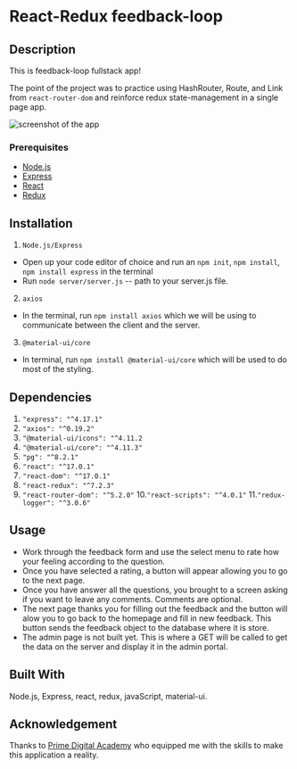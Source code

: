 # React-Redux feedback-loop

## Description

This is feedback-loop fullstack app!

The point of the project was to practice     using HashRouter, Route, and Link from `react-router-dom` and reinforce redux state-management in a single page app.

![screenshot of the app]()

### Prerequisites

- [Node.js](https://nodejs.org/en/)
- [Express](https://expressjs.com/)
- [React](https://reactjs.org/)
- [Redux](https://redux.js.org/)

## Installation

1. `Node.js/Express`
  - Open up your code editor of choice and run an `npm init`, `npm install`, `npm install express` in the terminal
  - Run `node server/server.js` -- path to your server.js file.

2. `axios`
  - In the terminal, run `npm install axios` which we will be using to communicate between the client and the server.

3. `@material-ui/core`
  - In terminal, run `npm install @material-ui/core` which will be used to do most of the styling.
    

## Dependencies

1. `"express": "^4.17.1"`
2. `"axios": "^0.19.2"`
2. `"@material-ui/icons": "^4.11.2`
4. `"@material-ui/core": "^4.11.3"`
5. `"pg": "^8.2.1"`
6. `"react": "^17.0.1"`
7. `"react-dom": "^17.0.1"`
8. `"react-redux": "^7.2.3"`
9. `"react-router-dom": "^5.2.0"`
10.`"react-scripts": "^4.0.1"`
11.`"redux-logger": "^3.0.6"`

## Usage

- Work through the feedback form and use the select menu to rate how your feeling according to the question.
- Once you have selected a rating, a button will appear allowing you to go to the next page.
- Once you have answer all the questions, you brought to a screen asking if you want to leave any comments.  Comments are optional.
- The next page thanks you for filling out the feedback and the button will alow you to go back to the homepage and fill in new feedback.  This button sends the feedback object to the database where it is store.
- The admin page is not built yet.  This is where a GET will be called to get the data on the server and display it in the admin portal.

## Built With

 Node.js, Express, react, redux, javaScript, material-ui.

## Acknowledgement
Thanks to [Prime Digital Academy](www.primeacademy.io) who equipped me with the skills to make this application a reality.